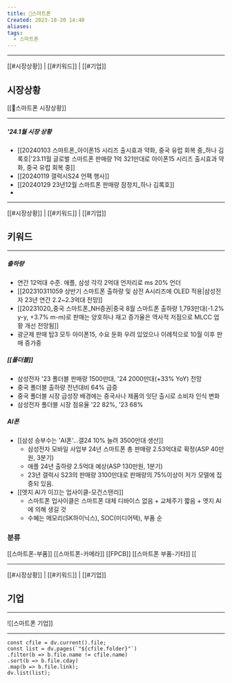 ```yaml
---
title: 📱스마트폰
Created: 2023-10-20 14:40
aliases: 
tags:
  - 스마트폰
---
```

***
[[#시장상황]] | [[#키워드]] | [[#기업]]
## 시장상황
[[📱스마트폰 시장상황]]
***
##### '24.1월 시장 상황
- [[20240103 스마트폰_아이폰15 시리즈 출시효과 약화, 중국 유럽 회복 중_하나 김록호|'23.11월 글로벌 스마트폰 판매량 1억 321만대로 아이폰15 시리즈 출시효과 약화, 중국 유럽 회복 중]]
- [[20240119 갤럭시S24 언팩 행사]]
- [[20240129 23년12월 스마트폰 판매량 잠정치_하나 김록호]]
- 
***
[[#시장상황]] | [[#키워드]] | [[#기업]]
## 키워드
***
##### 출하량
- 연간 12억대 수준. 애플, 삼성 각각 2억대 언저리로 ms 20% 언더
- [[202310311059 상반기 스마트폰 출하량 및 삼전 A시리즈에 OLED 적용|삼성전자 23년 연간 2.2~2.3억대 전망]]
- [[20231020_중국 스마트폰_NH증권|중국 8월 스마트폰 출하량 1,793만대(-1.2% y-y, +3.7% m-m)로 판매는 양호하나 재고 증가율은 역사적 저점으로 MLCC 업황 개선 전망됨]]
- 광군제 판매 탑3 모두 아이폰15, 수요 둔화 우려 있었으나 이례적으로 10월 이후 판매 증가중

##### [[폴더블]]
- 삼성전자 '23 폴더블 판매량 1500만대, '24 2000만대(+33% YoY) 전망
- 중국 폴더블 출하량 전년대비 64% 급증
- 중국 폴더블 시장 급성장 배경에는 중국사나 제품의 잇단 출시로 소비자 인식 변화
- 삼성전자 폴더블 시장 점유율 '22 82%, '23 68%

##### AI폰
- [[삼성 승부수는 'AI폰'…갤24 10% 늘려 3500만대 생산]]
	- 삼성전자 모바일 사업부 24년 스마트폰 총 판매량 2.53억대로 확정(ASP 40만원, 3분기)
	- 애플 24년 출하량 2.5억대 예상(ASP 130만원, 1분기)  
	- 23년 갤럭시 S23의 판매량 3100만대로 판매량의 75%이상이 저가 모델에 집중되 있음. 
- [[엣지 AI가 이끄는 업사이클-모건스탠리]]
	- 스마트폰 업사이클은 스마트폰 대체 디바이스 없음 + 교체주기 짧음 + 엣지 AI에 의해 생길 것
	- 수혜는 메모리(SK하이닉스), SOC(미디어텍), 부품 순

### 분류
[[스마트폰-부품]]
	[[스마트폰-카메라]]
	[[FPCB]]
	[[스마트폰 부품-기타]]
[[

***
[[#시장상황]] | [[#키워드]] | [[#기업]]
## 기업
***
![[스마트폰 기업]]

***
```dataviewjs
const cfile = dv.current().file;
const list = dv.pages(`"${cfile.folder}"`)
.filter(b => b.file.name != cfile.name)
.sort(b => b.file.cday)
.map(b => b.file.link);
dv.list(list);
```